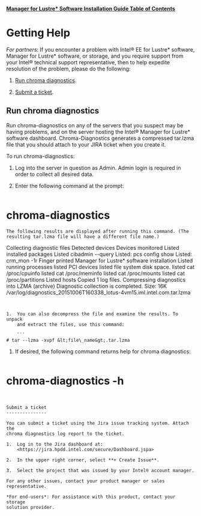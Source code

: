 [**Manager for Lustre\* Software Installation Guide Table of Contents**](ig_TOC.md)

# Getting Help

*For partners*: If you encounter a problem with Intel® EE for Lustre\*
software, Manager for Lustre\* software, or storage, and you
require support from your Intel® technical support representative, then
to help expedite resolution of the problem, please do the following:

1.  [Run chroma diagnostics](#run-chroma-diagnostics).

2.  [Submit a ticket](#submit-a-ticket).

Run chroma diagnostics
----------------------

Run chroma-diagnostics on any of the servers that you suspect may be
having problems, and on the server hosting the Intel® Manager for
Lustre\* software dashboard. Chroma-Diagnostics generates a compressed
tar.lzma file that you should attach to your JIRA ticket when you create
it.

To run chroma-diagnostics:

1.  Log into the server in question as Admin. Admin login is required in
    order to collect all desired data.

2.  Enter the following command at the prompt:

    ```
# chroma-diagnostics
```
The following results are displayed after running this command. (The resulting tar.lzma file will have a different file name.)
```
Collecting diagnostic files
Detected devices
Devices monitored
Listed installed packages
Listed cibadmin --query
Listed: pcs config show
Listed: crm\_mon -1r
Finger printed Manager for Lustre\* software installation
Listed running processes
listed PCI devices
listed file system disk space.
listed cat /proc/cpuinfo
listed cat /proc/meminfo
listed cat /proc/mounts
listed cat /proc/partitions
Listed hosts
Copied 1 log files.
Compressing diagnostics into LZMA (archive)
Diagnostic collection is completed.
Size: 16K
/var/log/diagnostics\_20151006T160338\_lotus-4vm15.iml.intel.com.tar.lzma
```


1.  You can also decompress the file and examine the results. To unpack
    and extract the files, use this command:

    ```
# tar --lzma -xvpf &lt;file\_name&gt;.tar.lzma
```


1.  If desired, the following command returns help for chroma
    diagnostics:

    ```
# chroma-diagnostics -h
```


Submit a ticket
---------------

You can submit a ticket using the Jira issue tracking system. Attach the
chroma diagnostics log report to the ticket.

1.  Log in to the Jira dashboard at:
    <https://jira.hpdd.intel.com/secure/Dashboard.jspa>

2.  In the upper right corner, select **+ Create Issue**.

3.  Select the project that was issued by your Intel® account manager.

For any other issues, contact your product manager or sales
representative.

*For end-users*: For assistance with this product, contact your storage
solution provider.
